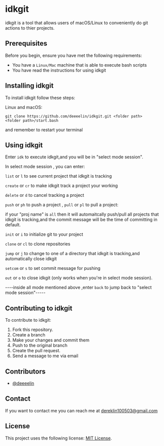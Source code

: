 # idkgit

idkgit is a tool that allows users of macOS/Linux to conveniently do git actions to thier projects.

## Prerequisites

Before you begin, ensure you have met the following requirements:

* You have a `Linux/Mac` machine that is able to execute bash scripts
* You have read the instructions for using idkgit

## Installing idkgit

To install idkgit follow these steps:

Linux and macOS:
```
git clone https://github.com/deeeelin/idkgit.git <folder path>
<folder path>/start.bash
```
and remember to restart your terminal

## Using idkgit

Enter `idk` to execute idkgit,and you will be in "select mode session".

In select mode session , you can enter:

`list` or `l` to see current project that idkgit is tracking

`create` or `cr` to make idkgit track a project your working

`delete` or `d` to cancel tracking a project

`push` or `ph` to push a project , `pull` or `pl` to pull a project:
 
   if your "proj name" is `all` then it will automaitcally push/pull all projects that idkgit is tracking,and 
   the commit message will be the time of committing in default.
 
`init` or `i` to initialize git to your project

`clone` or `cl` to clone repositories

`jump` or `j` to change to one of a directory that idkgit is tracking,and automatically close idkgit

`setcom` or `s` to set commit message for pushing

`out` or `o` to close idkgit (only works when you're in select mode session).

----inside all mode mentioned above ,enter `back` to jump back to "select mode session"-----

## Contributing to idkgit

To contribute to idkgit:

1. Fork this repository.
2. Create a branch
3. Make your changes and commit them
4. Push to the original branch
5. Create the pull request.
6. Send a message to me via email

## Contributors

* [@deeeelin](https://github.com/deeeelin) 

## Contact

If you want to contact me you can reach me at <dereklin100503@gmail.com>

## License

This project uses the following license: [MIT License](https://choosealicense.com/licenses/mit/#).
